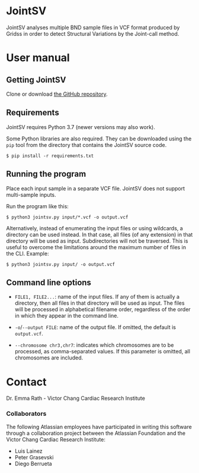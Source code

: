 # JointSV

JointSV analyses multiple BND sample files in VCF format produced by Gridss
in order to detect Structural Variations by the Joint-call method.

# User manual

## Getting JointSV

Clone or download [the GitHub repository](https://github.com/VCCRI/jointsv).

## Requirements

JointSV requires Python 3.7 (newer versions may also work).

Some Python libraries are also required. They can be downloaded using the `pip` tool
from the directory that contains the JointSV source code.

```shell script
$ pip install -r requirements.txt
```

## Running the program

Place each input sample in a separate VCF file. JointSV does not support multi-sample
inputs.

Run the program like this:

```shell script
$ python3 jointsv.py input/*.vcf -o output.vcf
```

Alternatively, instead of enumerating the input files or using wildcards, a directory
can be used instead. In that case, all files (of any extension) in that directory will be
used as input. Subdirectories will not be traversed. This is useful to overcome the
limitations around the maximum number of files in the CLI. Example:

```shell script
$ python3 jointsv.py input/ -o output.vcf
```

## Command line options

* `FILE1, FILE2...`: name of the input files. If any of them is actually a directory,
  then all files in that directory will be used as input.
  The files will be processed in alphabetical filename order, regardless of the order
  in which they appear in the command line.

* `-o`/`--output FILE`: name of the output file. If omitted, the default is `output.vcf`.

* `--chromosome chr3,chr7`: indicates which chromosomes are to be processed, as comma-separated values.
  If this parameter is omitted, all chromosomes are included.

# Contact

Dr. Emma Rath - Victor Chang Cardiac Research Institute

### Collaborators

The following Atlassian employees have participated in writing this software
through a collaboration project between the Atlassian Foundation and the Victor
Chang Cardiac Research Institute:

* Luis Lainez
* Peter Grasevski
* Diego Berrueta
